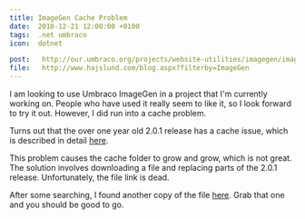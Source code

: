 ```yaml
---
title: ImageGen Cache Problem
date:  2010-12-21 12:00:00 +0100
tags:  .net umbraco
icon:  dotnet

post:   http://our.umbraco.org/projects/website-utilities/imagegen/imagegen-bugs/2982-%5BUPDATE%5D-Fix-to-caching-bug-in-201
file:   http://www.hajslund.com/blog.aspx?filterby=ImageGen
---
```


I am looking to use Umbraco ImageGen in a project that I'm currently working on. 
People who have used it really seem to like it, so I look forward to try it out.
However, I did run into a cache problem.

Turns out that the over one year old 2.0.1 release has a cache issue, which is
described in detail [here]({{page.post}}).

This problem causes the cache folder to grow and grow, which is not great. The
solution involves downloading a file and replacing parts of the 2.0.1 release.
Unfortunately, the file link is dead. 

After some searching, I found another copy of the file [here]({{page.file}}). 
Grab that one and you should be good to go.